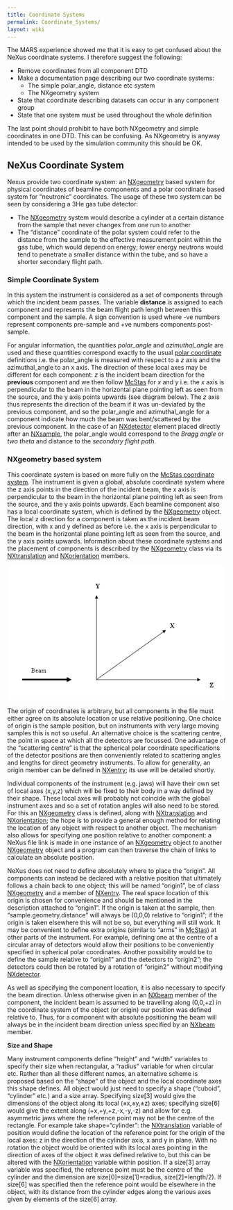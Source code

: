 ```yaml
---
title: Coordinate Systems
permalink: Coordinate_Systems/
layout: wiki
---
```


The MARS experience showed me that it is easy to get confused about the
NeXus coordinate systems. I therefore suggest the following:

-   Remove coordinates from all component DTD
-   Make a documentation page describing our two coordinate systems:
    -   The simple polar\_angle, distance etc system
    -   The NXgeometry system
-   State that coordinate describing datasets can occur in any component
    group
-   State that one system must be used throughout the whole definition

The last point should prohibit to have both NXgeometry and simple
coordinates in one DTD. This can be confusing. As NXgeometry is anyway
intended to be used by the simulation community this should be OK.

NeXus Coordinate System
-----------------------

Nexus provide two coordinate system: an
[NXgeometry](NXgeometry "wikilink") based system for physical
coordinates of beamline components and a polar coordinate based system
for “neutronic” coordinates. The usage of these two system can be seen
by considering a 3He gas tube detector:

-   The [NXgeometry](NXgeometry "wikilink") system would describe a
    cylinder at a certain distance from the sample that never changes
    from one run to another
-   The “distance” coordinate of the polar system could refer to the
    distance from the sample to the effective measurement point within
    the gas tube, which would depend on energy; lower energy neutrons
    would tend to penetrate a smaller distance within the tube, and so
    have a shorter secondary flight path.

### Simple Coordinate System

In this system the instrument is considered as a set of components
through which the incident beam passes. The variable **distance** is
assigned to each component and represents the beam flight path length
between this component and the sample. A sign convention is used where
-ve numbers represent components pre-sample and +ve numbers components
post-sample.

For angular information, the quantities *polar\_angle* and
*azimuthal\_angle* are used and these quantities correspond exactly to
the usual [polar
coordinate](http://en.wikipedia.org/wiki/Polar_coordinates) definitions
i.e. the polar\_angle is measured with respect to a *z* axis and the
azimuthal\_angle to an x axis. The direction of these local axes may be
different for each component: *z* is the incident beam direction for the
**previous** component and we then follow
[McStas](http://mcstas.risoe.dk/) for *x* and *y* i.e. the *x* axis is
perpendicular to the beam in the horizontal plane pointing left as seen
from the source, and the y axis points upwards (see diagram below). The
*z* axis thus represents the direction of the beam if it was un-deviated
by the previous component, and so the polar\_angle and azimuthal\_angle
for a component indicate how much the beam was bent/scattered by the
previous component. In the case of an
[NXdetector](NXdetector "wikilink") element placed directly after an
[NXsample](NXsample "wikilink"), the polar\_angle would correspond to
the *Bragg angle* or *two theta* and distance to the *secondary flight
path*.

### NXgeometry based system

This coordinate system is based on more fully on the [McStas coordinate
system](http://mcstas.risoe.dk/). The instrument is given a global,
absolute coordinate system where the z axis points in the direction of
the incident beam, the x axis is perpendicular to the beam in the
horizontal plane pointing left as seen from the source, and the y axis
points upwards. Each beamline component also has a local coordinate
system, which is defined by the [NXgeometry](NXgeometry "wikilink")
object. The local z direction for a component is taken as the incident
beam direction, with x and y defined as before i.e. the x axis is
perpendicular to the beam in the horizontal plane pointing left as seen
from the source, and the y axis points upwards. Information about these
coordinate systems and the placement of components is described by the
[NXgeometry](NXgeometry "wikilink") class via its
[NXtranslation](NXtranslation "wikilink") and
[NXorientation](NXorientation "wikilink") members.

![](Coordinates.png "Coordinates.png")

The origin of coordinates is arbitrary, but all components in the file
must either agree on its absolute location or use relative positioning.
One choice of origin is the sample position, but on instruments with
very large moving samples this is not so useful. An alternative choice
is the scattering centre, the point in space at which all the detectors
are focussed. One advantage of the “scattering centre” is that the
spherical polar coordinate specifications of the detector positions are
then conveniently related to scattering angles and lengths for direct
geometry instruments. To allow for generality, an origin member can be
defined in [NXentry](NXentry "wikilink"); its use will be detailed
shortly.

Individual components of the instrument (e.g. jaws) will have their own
set of local axes (x,y,z) which will be fixed to their body in a way
defined by their shape. These local axes will probably not coincide with
the global instrument axes and so a set of rotation angles will also
need to be stored. For this an [NXgeometry](NXgeometry "wikilink") class
is defined, along with [NXtranslation](NXtranslation "wikilink") and
[NXorientation](NXorientation "wikilink"); the hope is to provide a
general enough method for relating the location of any object with
respect to another object. The mechanism also allows for specifying one
position relative to another component: a NeXus file link is made in one
instance of an [NXgeometry](NXgeometry "wikilink") object to another
[NXgeometry](NXgeometry "wikilink") object and a program can then
traverse the chain of links to calculate an absolute position.

NeXus does not need to define absolutely where to place the “origin”.
All components can instead be declared with a relative position that
ultimately follows a chain back to one object; this will be named
“origin1”, be of class [NXgeometry](NXgeometry "wikilink") and a member
of [NXentry](NXentry "wikilink"). The real space location of this origin
is chosen for convenience and should be mentioned in the description
attached to “origin1”. If the origin is taken at the sample, then
“sample.geometry.distance” will always be (0,0,0) relative to “origin1”;
if the origin is taken elsewhere this will not be so, but everything
will still work. It may be convenient to define extra origins (similar
to “arms” in [McStas](http://mcstas.risoe.dk/)) at other parts of the
instrument. For example, defining one at the centre of a circular array
of detectors would allow their positions to be conveniently specified in
spherical polar coordinates. Another possibility would be to define the
sample relative to “origin1” and the detectors to “origin2”; the
detectors could then be rotated by a rotation of “origin2” without
modifying [NXdetector](NXdetector "wikilink").

As well as specifying the component location, it is also necessary to
specify the beam direction. Unless otherwise given in an
[NXbeam](NXbeam "wikilink") member of the component, the incident beam
is assumed to be travelling along (0,0,+z) in the coordinate system of
the object (or origin) our position was defined relative to. Thus, for a
component with absolute positioning the beam will always be in the
incident beam direction unless specified by an
[NXbeam](NXbeam "wikilink") member.

**Size and Shape**

Many instrument components define “height” and “width” variables to
specify their size when rectangular, a “radius” variable for when
circular etc. Rather than all these different names, an alternative
scheme is proposed based on the “shape” of the object and the local
coordinate axes this shape defines. All object would just need to
specify a shape (“cuboid”, “cylinder” etc.) and a size array. Specifying
size\[3\] would give the dimensions of the object along its local
(±x,±y,±z) axes; specifying size\[6\] would give the extent along
(+x,+y,+z,-x,-y,-z) and allow for e.g. asymmetric jaws where the
reference point may not be the centre of the rectangle. For example take
shape=“cylinder”: the [NXtranslation](NXtranslation "wikilink") variable
of position would define the location of the reference point for the
origin of the local axes: z in the direction of the cylinder axis, x and
y in plane. With no rotation the object would be oriented with its local
axes pointing in the direction of axes of the object it was defined
relative to, but this can be altered with the
[NXorientation](NXorientation "wikilink") variable within position. If a
size\[3\] array variable was specified, the reference point must be the
centre of the cylinder and the dimension are size\[0\]=size\[1\]=radius,
size\[2\]=length/2). If size\[6\] was specified then the reference point
would be elsewhere in the object, with its distance from the cylinder
edges along the various axes given by elements of the size\[6\] array.
